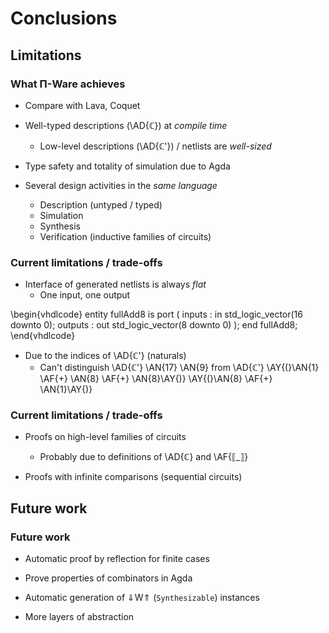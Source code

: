 Conclusions
===========

Limitations
-----------

### What Π-Ware achieves ###

  * Compare with Lava, Coquet

  * Well-typed descriptions (\AD{ℂ}) at _compile time_
      + Low-level descriptions (\AD{ℂ'}) / netlists are _well-sized_

  * Type safety and totality of simulation due to Agda

  * Several design activities in the _same language_
      + Description (untyped / typed)
      + Simulation
      + Synthesis
      + Verification (inductive families of circuits)

### Current limitations / trade-offs ###

  * Interface of generated netlists is always _flat_
      + One input, one output

  \begin{vhdlcode}
        entity fullAdd8 is
        port (
            inputs  : in  std_logic_vector(16 downto 0);
            outputs : out std_logic_vector(8 downto 0)
        );
        end fullAdd8;
  \end{vhdlcode}

 * Due to the indices of \AD{ℂ'} (naturals)
     + Can't distinguish \AD{ℂ'} \AN{17} \AN{9} from
       \AD{ℂ'} \AY{(}\AN{1} \AF{+} \AN{8} \AF{+} \AN{8}\AY{)} \AY{(}\AN{8} \AF{+} \AN{1}\AY{)}

### Current limitations / trade-offs ###

  * Proofs on high-level families of circuits
      + Probably due to definitions of \AD{ℂ} and \AF{⟦\_⟧}

  * Proofs with infinite comparisons (sequential circuits)


Future work
-----------

### Future work ###

  * Automatic proof by reflection for finite cases

  * Prove properties of combinators in Agda

  * Automatic generation of ⇓W⇑ (`Synthesizable`) instances

  * More layers of abstraction
